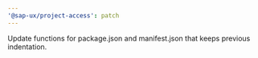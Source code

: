 ```yaml
---
'@sap-ux/project-access': patch
---
```


Update functions for package.json and manifest.json that keeps previous indentation.
